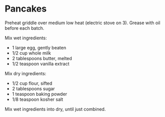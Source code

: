 Pancakes
========

Preheat griddle over medium low heat (electric stove on 3). Grease with oil before each batch.

Mix wet ingredients:

- 1 large egg, gently beaten
- 1/2 cup whole milk
- 2 tablespoons butter, melted
- 1/2 teaspoon vanilla extract

Mix dry ingredients:

- 1/2 cup flour, sifted
- 2 tablespoons sugar
- 1 teaspoon baking powder
- 1/8 teaspoon kosher salt

Mix wet ingredients into dry, until just combined.
